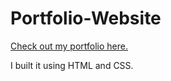 # Portfolio-Website

[Check out my portfolio here.](https://amairanir.github.io/Portfolio-Website/)

I built it using HTML and CSS. 
